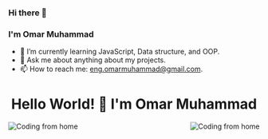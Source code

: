### Hi there 👋
### I'm Omar Muhammad


- 🌱 I’m currently learning JavaScript, Data structure, and OOP.
- 💬 Ask me about anything about my projects.
- 📫 How to reach me: eng.omarmuhammad@gmail.com.

<div align="center">
  <h1>Hello World! 👋 I'm Omar Muhammad</h1>
  <img align="right" src="https://media.giphy.com/media/qgQUggAC3Pfv687qPC/giphy.gif" alt="Coding from home" width="">
  <img align="left" src="https://www.canva.com/design/DAEy6Wf7dT8/2lf2AM5MLxF_BNCwElCoWQ" alt="Coding from home" width="">
  
  <a href="https://github-readme-stats.vercel.app/api?username=Omar-Muhamad"></a>
  
</div>